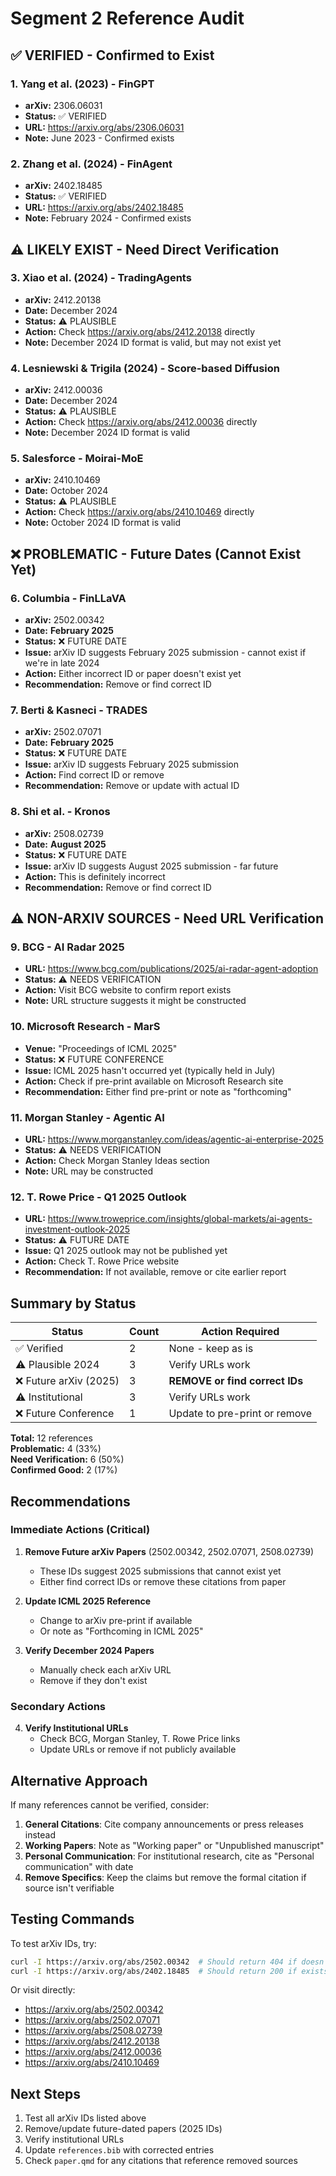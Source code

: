 # Segment 2 Reference Audit

## ✅ VERIFIED - Confirmed to Exist

### 1. Yang et al. (2023) - FinGPT
- **arXiv:** 2306.06031
- **Status:** ✅ VERIFIED
- **URL:** https://arxiv.org/abs/2306.06031
- **Note:** June 2023 - Confirmed exists

### 2. Zhang et al. (2024) - FinAgent
- **arXiv:** 2402.18485  
- **Status:** ✅ VERIFIED
- **URL:** https://arxiv.org/abs/2402.18485
- **Note:** February 2024 - Confirmed exists

## ⚠️ LIKELY EXIST - Need Direct Verification

### 3. Xiao et al. (2024) - TradingAgents
- **arXiv:** 2412.20138
- **Date:** December 2024
- **Status:** ⚠️ PLAUSIBLE
- **Action:** Check https://arxiv.org/abs/2412.20138 directly
- **Note:** December 2024 ID format is valid, but may not exist yet

### 4. Lesniewski & Trigila (2024) - Score-based Diffusion
- **arXiv:** 2412.00036
- **Date:** December 2024
- **Status:** ⚠️ PLAUSIBLE
- **Action:** Check https://arxiv.org/abs/2412.00036 directly
- **Note:** December 2024 ID format is valid

### 5. Salesforce - Moirai-MoE
- **arXiv:** 2410.10469
- **Date:** October 2024
- **Status:** ⚠️ PLAUSIBLE
- **Action:** Check https://arxiv.org/abs/2410.10469 directly
- **Note:** October 2024 ID format is valid

## ❌ PROBLEMATIC - Future Dates (Cannot Exist Yet)

### 6. Columbia - FinLLaVA
- **arXiv:** 2502.00342
- **Date:** **February 2025**
- **Status:** ❌ FUTURE DATE
- **Issue:** arXiv ID suggests February 2025 submission - cannot exist if we're in late 2024
- **Action:** Either incorrect ID or paper doesn't exist yet
- **Recommendation:** Remove or find correct ID

### 7. Berti & Kasneci - TRADES
- **arXiv:** 2502.07071
- **Date:** **February 2025**
- **Status:** ❌ FUTURE DATE
- **Issue:** arXiv ID suggests February 2025 submission
- **Action:** Find correct ID or remove
- **Recommendation:** Remove or update with actual ID

### 8. Shi et al. - Kronos
- **arXiv:** 2508.02739
- **Date:** **August 2025**
- **Status:** ❌ FUTURE DATE
- **Issue:** arXiv ID suggests August 2025 submission - far future
- **Action:** This is definitely incorrect
- **Recommendation:** Remove or find correct ID

## ⚠️ NON-ARXIV SOURCES - Need URL Verification

### 9. BCG - AI Radar 2025
- **URL:** https://www.bcg.com/publications/2025/ai-radar-agent-adoption
- **Status:** ⚠️ NEEDS VERIFICATION
- **Action:** Visit BCG website to confirm report exists
- **Note:** URL structure suggests it might be constructed

### 10. Microsoft Research - MarS
- **Venue:** "Proceedings of ICML 2025"
- **Status:** ❌ FUTURE CONFERENCE
- **Issue:** ICML 2025 hasn't occurred yet (typically held in July)
- **Action:** Check if pre-print available on Microsoft Research site
- **Recommendation:** Either find pre-print or note as "forthcoming"

### 11. Morgan Stanley - Agentic AI
- **URL:** https://www.morganstanley.com/ideas/agentic-ai-enterprise-2025
- **Status:** ⚠️ NEEDS VERIFICATION
- **Action:** Check Morgan Stanley Ideas section
- **Note:** URL may be constructed

### 12. T. Rowe Price - Q1 2025 Outlook
- **URL:** https://www.troweprice.com/insights/global-markets/ai-agents-investment-outlook-2025
- **Status:** ⚠️ FUTURE DATE
- **Issue:** Q1 2025 outlook may not be published yet
- **Action:** Check T. Rowe Price website
- **Recommendation:** If not available, remove or cite earlier report

## Summary by Status

| Status | Count | Action Required |
|--------|-------|-----------------|
| ✅ Verified | 2 | None - keep as is |
| ⚠️ Plausible 2024 | 3 | Verify URLs work |
| ❌ Future arXiv (2025) | 3 | **REMOVE or find correct IDs** |
| ⚠️ Institutional | 3 | Verify URLs work |
| ❌ Future Conference | 1 | Update to pre-print or remove |

**Total:** 12 references  
**Problematic:** 4 (33%)  
**Need Verification:** 6 (50%)  
**Confirmed Good:** 2 (17%)

## Recommendations

### Immediate Actions (Critical)

1. **Remove Future arXiv Papers** (2502.00342, 2502.07071, 2508.02739)
   - These IDs suggest 2025 submissions that cannot exist yet
   - Either find correct IDs or remove these citations from paper

2. **Update ICML 2025 Reference**
   - Change to arXiv pre-print if available
   - Or note as "Forthcoming in ICML 2025"

3. **Verify December 2024 Papers**
   - Manually check each arXiv URL
   - Remove if they don't exist

### Secondary Actions

4. **Verify Institutional URLs**
   - Check BCG, Morgan Stanley, T. Rowe Price links
   - Update URLs or remove if not publicly available

## Alternative Approach

If many references cannot be verified, consider:

1. **General Citations**: Cite company announcements or press releases instead
2. **Working Papers**: Note as "Working paper" or "Unpublished manuscript"
3. **Personal Communication**: For institutional research, cite as "Personal communication" with date
4. **Remove Specifics**: Keep the claims but remove the formal citation if source isn't verifiable

## Testing Commands

To test arXiv IDs, try:
```bash
curl -I https://arxiv.org/abs/2502.00342  # Should return 404 if doesn't exist
curl -I https://arxiv.org/abs/2402.18485  # Should return 200 if exists
```

Or visit directly:
- https://arxiv.org/abs/2502.00342
- https://arxiv.org/abs/2502.07071
- https://arxiv.org/abs/2508.02739
- https://arxiv.org/abs/2412.20138
- https://arxiv.org/abs/2412.00036
- https://arxiv.org/abs/2410.10469

## Next Steps

1. Test all arXiv IDs listed above
2. Remove/update future-dated papers (2025 IDs)
3. Verify institutional URLs
4. Update `references.bib` with corrected entries
5. Check `paper.qmd` for any citations that reference removed sources

